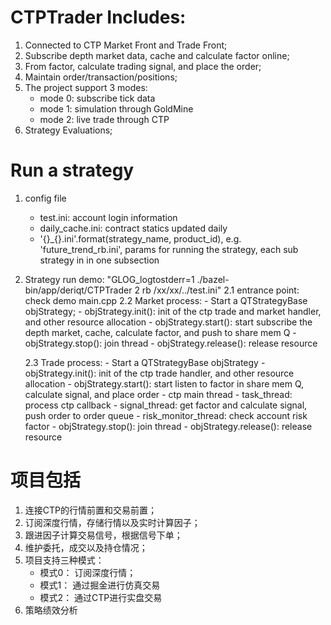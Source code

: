 # CTPTrader Includes:
1. Connected to CTP Market Front and Trade Front;
2. Subscribe depth market data, cache and calculate factor online;
3. From factor, calculate trading signal, and place the order;
4. Maintain order/transaction/positions;
5. The project support 3 modes:
   - mode 0: subscribe tick data
   - mode 1: simulation through GoldMine
   - mode 2: live trade through CTP
6. Strategy Evaluations;

# Run a strategy
1. config file
    - test.ini: account login information
    - daily_cache.ini: contract statics updated daily
    - '{}_{}.ini'.format(strategy_name, product_id), e.g. 'future_trend_rb.ini', params for running the strategy, each sub strategy in in one subsection
2.  Strategy run demo: "GLOG_logtostderr=1 ./bazel-bin/app/deriqt/CTPTrader 2 rb  /xx/xx/../test.ini"
    2.1 entrance point: check demo main.cpp 
    2.2 Market process:
        - Start a QTStrategyBase objStrategy;
        - objStrategy.init(): init of the ctp trade and market handler, and other resource allocation
        - objStrategy.start(): start subscribe the depth market, cache, calculate factor, and push to share mem Q
        - objStrategy.stop(): join thread
        - objStrategy.release(): release resource 


    2.3 Trade process: 
        - Start a QTStrategyBase objStrategy
        - objStrategy.init(): init of the ctp trade handler, and other resource allocation
        - objStrategy.start(): start listen to factor in share mem Q, calculate signal, and place order 
            - ctp main thread
            - task_thread: process ctp callback
            - signal_thread: get factor and calculate signal, push order to order queue
            - risk_monitor_thread: check account risk factor 
        - objStrategy.stop(): join thread
        - objStrategy.release(): release resource 



# 项目包括
1. 连接CTP的行情前置和交易前置；
2. 订阅深度行情，存储行情以及实时计算因子；
3. 跟进因子计算交易信号，根据信号下单；
4. 维护委托，成交以及持仓情况；
5. 项目支持三种模式：
    - 模式0： 订阅深度行情；
    - 模式1： 通过掘金进行仿真交易
    - 模式2： 通过CTP进行实盘交易
6. 策略绩效分析
